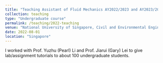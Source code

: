 ```yaml
---
title: "Teaching Assistant of Fluid Mechanics AY2022/2023 and AY2023/2024"
collection: teaching
type: "Undergraduate course"
permalink: /teaching/2022-teaching
venue: "National University of Singapore, Civil and Environmental Engineering"
date: 2022-08-01
location: "Singapore"
---
```


I worked with Prof. Yuzhu (Pearl) Li and Prof. Jiarui (Gary) Lei to give lab/assignment tutorials to about 100 undergraduate students.

<!-- <div align=center><img src="http://huzhengyu.github.io/images/CE5308.gif" width = 400></div> -->